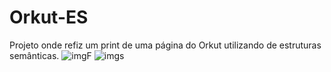 # Orkut-ES
Projeto onde refiz um print de uma página do Orkut utilizando de estruturas semânticas.
![imgF](exemplo.PNG)
![imgs](SECOND.PNG)
